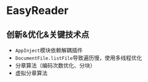 # EasyReader

## 创新&优化&关键技术点
- `AppInject`模块依赖解耦插件
- `DocumentFile.listFile`导致遍历慢，使用多线程优化
- 分章算法（编码次数优化、分块）
- 虚拟分章算法
